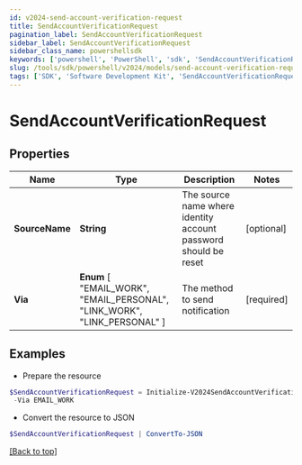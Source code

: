 ```yaml
---
id: v2024-send-account-verification-request
title: SendAccountVerificationRequest
pagination_label: SendAccountVerificationRequest
sidebar_label: SendAccountVerificationRequest
sidebar_class_name: powershellsdk
keywords: ['powershell', 'PowerShell', 'sdk', 'SendAccountVerificationRequest', 'V2024SendAccountVerificationRequest'] 
slug: /tools/sdk/powershell/v2024/models/send-account-verification-request
tags: ['SDK', 'Software Development Kit', 'SendAccountVerificationRequest', 'V2024SendAccountVerificationRequest']
---
```



# SendAccountVerificationRequest

## Properties

Name | Type | Description | Notes
------------ | ------------- | ------------- | -------------
**SourceName** | **String** | The source name where identity account password should be reset | [optional] 
**Via** |  **Enum** [  "EMAIL_WORK",    "EMAIL_PERSONAL",    "LINK_WORK",    "LINK_PERSONAL" ] | The method to send notification | [required]

## Examples

- Prepare the resource
```powershell
$SendAccountVerificationRequest = Initialize-V2024SendAccountVerificationRequest  -SourceName Active Directory Source `
 -Via EMAIL_WORK
```

- Convert the resource to JSON
```powershell
$SendAccountVerificationRequest | ConvertTo-JSON
```


[[Back to top]](#) 

